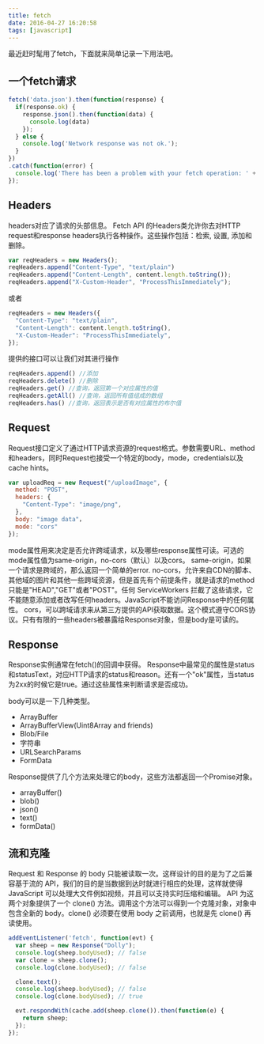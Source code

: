 ```yaml
---
title: fetch
date: 2016-04-27 16:20:58
tags: [javascript]
---
```

最近赶时髦用了fetch，下面就来简单记录一下用法吧。

## 一个fetch请求
```javascript
fetch('data.json').then(function(response) {
  if(response.ok) {
    response.json().then(function(data) {
      console.log(data)
    });
  } else {
    console.log('Network response was not ok.');
  }
})
.catch(function(error) {
  console.log('There has been a problem with your fetch operation: ' + error.message);
});
```
<!--more-->
## Headers
headers对应了请求的头部信息。
Fetch API 的Headers类允许你去对HTTP request和response headers执行各种操作。这些操作包括：检索, 设置, 添加和删除。
```javascript
var reqHeaders = new Headers();
reqHeaders.append("Content-Type", "text/plain")
reqHeaders.append("Content-Length", content.length.toString());
reqHeaders.append("X-Custom-Header", "ProcessThisImmediately");
```
或者
```javascript
reqHeaders = new Headers({
  "Content-Type": "text/plain",
  "Content-Length": content.length.toString(),
  "X-Custom-Header": "ProcessThisImmediately",
});
```
提供的接口可以让我们对其进行操作
```javascript
reqHeaders.append() //添加
reqHeaders.delete() //删除
reqHeaders.get() //查询，返回第一个对应属性的值
reqHeaders.getAll() //查询，返回所有值组成的数组
reqHeaders.has() //查询，返回表示是否有对应属性的布尔值
```

## Request
Request接口定义了通过HTTP请求资源的request格式。参数需要URL、method和headers，同时Request也接受一个特定的body，mode，credentials以及cache hints。

```javascript
var uploadReq = new Request("/uploadImage", {
  method: "POST",
  headers: {
    "Content-Type": "image/png",
  },
  body: "image data"，
  mode: "cors"
});
```
mode属性用来决定是否允许跨域请求，以及哪些response属性可读。可选的mode属性值为same-origin，no-cors（默认）以及cors。
same-origin，如果一个请求是跨域的，那么返回一个简单的error.
no-cors，允许来自CDN的脚本、其他域的图片和其他一些跨域资源，但是首先有个前提条件，就是请求的method只能是"HEAD","GET"或者"POST"。任何 ServiceWorkers 拦截了这些请求，它不能随意添加或者改写任何headers。JavaScript不能访问Response中的任何属性。
cors，可以跨域请求来从第三方提供的API获取数据。这个模式遵守CORS协议。只有有限的一些headers被暴露给Response对象，但是body是可读的。

## Response
Response实例通常在fetch()的回调中获得。
Response中最常见的属性是status和statusText，对应HTTP请求的status和reason。还有一个"ok"属性，当status为2xx的时候它是true。通过这些属性来判断请求是否成功。

body可以是一下几种类型。
- ArrayBuffer
- ArrayBufferView(Uint8Array and friends)
- Blob/File
- 字符串
- URLSearchParams
- FormData

Response提供了几个方法来处理它的body，这些方法都返回一个Promise对象。
- arrayBuffer()
- blob()
- json()
- text()
- formData()

## 流和克隆
Request 和 Response 的 body 只能被读取一次。这样设计的目的是为了之后兼容基于流的 API，我们的目的是当数据到达时就进行相应的处理，这样就使得 JavaScript 可以处理大文件例如视频，并且可以支持实时压缩和编辑。
API 为这两个对象提供了一个 clone() 方法。调用这个方法可以得到一个克隆对象，对象中包含全新的 body。clone() 必须要在使用 body 之前调用，也就是先 clone() 再读使用。
```javascript
addEventListener('fetch', function(evt) {
  var sheep = new Response("Dolly");
  console.log(sheep.bodyUsed); // false
  var clone = sheep.clone();
  console.log(clone.bodyUsed); // false

  clone.text();
  console.log(sheep.bodyUsed); // false
  console.log(clone.bodyUsed); // true

  evt.respondWith(cache.add(sheep.clone()).then(function(e) {
    return sheep;
  });
});
```
